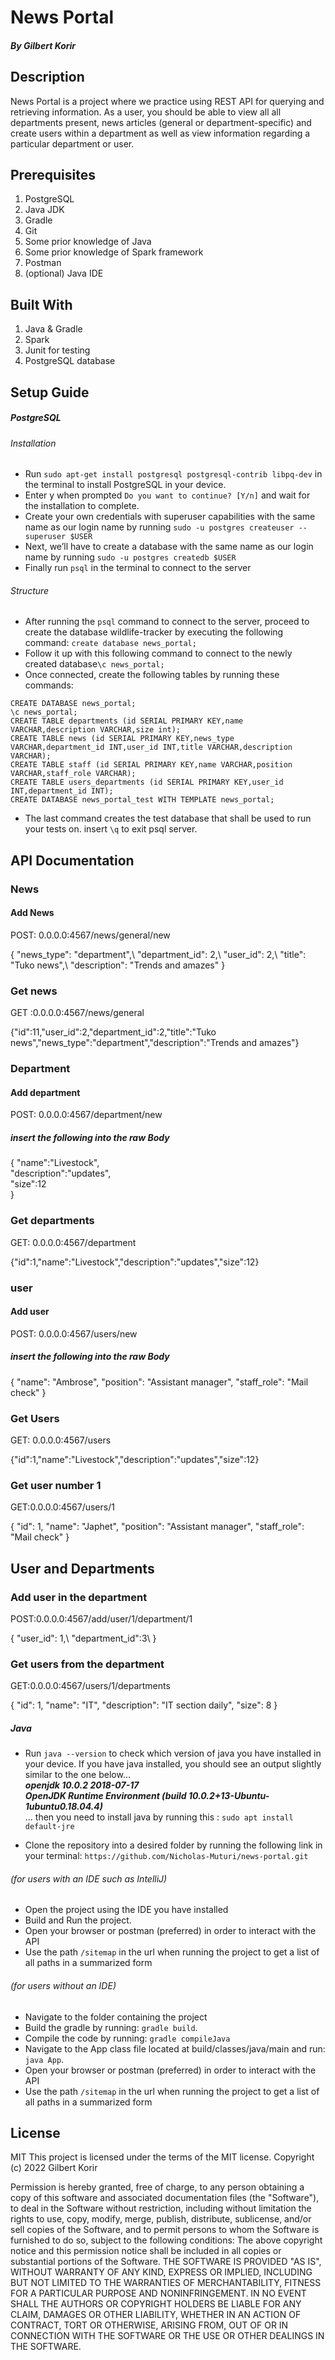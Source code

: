 # News Portal
##### By Gilbert Korir

## Description
News Portal is a project where we practice using REST API for querying and retrieving information. As a user, you should be able to view all all departments present, news articles (general or department-specific) and create users within a department as well as view information regarding a particular department or user.

## Prerequisites
1. PostgreSQL
2. Java JDK
3. Gradle
4. Git
5. Some prior knowledge of Java
6. Some prior knowledge of Spark framework
7. Postman
8. (optional) Java IDE

## Built With
1. Java & Gradle
2. Spark
3. Junit for testing
4. PostgreSQL database

## Setup Guide
##### PostgreSQL
###### Installation
+ Run `sudo apt-get install postgresql postgresql-contrib libpq-dev` in the terminal to install PostgreSQL in your device.
+ Enter y when prompted `Do you want to continue? [Y/n]` and wait for the installation to complete.
+ Create your own credentials with superuser capabilities with the same name as our login name by running `sudo -u postgres createuser --superuser $USER`
+ Next, we’ll have to create a database with the same name as our login name by running `sudo -u postgres createdb $USER`
+ Finally run `psql` in the terminal to connect to the server
###### Structure
+ After running the `psql` command to connect to the server, proceed to create the database wildlife-tracker by executing the following command: `create database news_portal;`
+ Follow it up with this following command to connect to the newly created database`\c news_portal;`
+ Once connected, create the following tables by running these commands:
```
CREATE DATABASE news_portal;
\c news_portal;
CREATE TABLE departments (id SERIAL PRIMARY KEY,name VARCHAR,description VARCHAR,size int);
CREATE TABLE news (id SERIAL PRIMARY KEY,news_type VARCHAR,department_id INT,user_id INT,title VARCHAR,description VARCHAR);
CREATE TABLE staff (id SERIAL PRIMARY KEY,name VARCHAR,position VARCHAR,staff_role VARCHAR);
CREATE TABLE users_departments (id SERIAL PRIMARY KEY,user_id INT,department_id INT);
CREATE DATABASE news_portal_test WITH TEMPLATE news_portal;
```
+ The last command creates the test database that shall be used to run your tests on. insert `\q` to exit psql server.

## API Documentation
### News
#### Add News
<p> POST: 0.0.0.0:4567/news/general/new</p>
  {
        "news_type": "department",\
        "department_id": 2,\
        "user_id": 2,\
        "title": "Tuko news",\
        "description": "Trends and amazes"
    }

### Get news
<p>GET :0.0.0.0:4567/news/general</p>

{"id":11,"user_id":2,"department_id":2,"title":"Tuko news","news_type":"department","description":"Trends and amazes"}


### Department 

#### Add department

<p> POST: 0.0.0.0:4567/department/new</p>

##### insert the following into the raw Body

{
"name":"Livestock",\
"description":"updates",\
"size":12\
}
### Get departments

<p>GET: 0.0.0.0:4567/department</p>

{"id":1,"name":"Livestock","description":"updates","size":12}

### user
#### Add user

<p> POST: 0.0.0.0:4567/users/new</p>

##### insert the following into the raw Body

{
"name": "Ambrose",
"position": "Assistant manager",
"staff_role": "Mail check"
}

### Get Users

<p>GET: 0.0.0.0:4567/users</p>
{"id":1,"name":"Livestock","description":"updates","size":12}

### Get user number 1

<p>GET:0.0.0.0:4567/users/1</p>
{
"id": 1,
"name": "Japhet",
"position": "Assistant manager",
"staff_role": "Mail check"
}

## User and Departments
### Add user in the department
<p>POST:0.0.0.0:4567/add/user/1/department/1</p>
{
    "user_id": 1,\
    "department_id":3\
}

### Get users from the department 

<p>GET:0.0.0.0:4567/users/1/departments </p>

{
"id": 1,
"name": "IT",
"description": "IT section daily",
"size": 8
}

##### Java
+ Run `java --version` to check which version of java you have installed in your device. If you have java installed, you should see an output slightly similar to the one below...  
  _**openjdk 10.0.2 2018-07-17**_  
  _**OpenJDK Runtime Environment (build 10.0.2+13-Ubuntu-1ubuntu0.18.04.4)**_  
  ... then you need to install java by running this : `sudo apt install default-jre`

+ Clone the repository into a desired folder by running the following link in your terminal: `https://github.com/Nicholas-Muturi/news-portal.git`

###### (for users with an IDE such as IntelliJ)
+ Open the project using the IDE you have installed
+ Build and Run the project.
+ Open your browser or postman (preferred) in order to interact with the API
+ Use the path `/sitemap` in the url when running the project to get a list of all paths in a summarized form

###### (for users without an IDE)
+ Navigate to the folder containing the project
+ Build the gradle by running: `gradle build`.
+ Compile the code by running: `gradle compileJava`
+ Navigate to the App class file located at build/classes/java/main and run: `java App`.
+ Open your browser or postman (preferred) in order to interact with the API
+ Use the path `/sitemap` in the url when running the project to get a list of all paths in a summarized form

[//]: # (## Live Site)

[//]: # ([Visit API website]&#40;https://news-portal-0047.herokuapp.com/sitemap&#41;)

## License

MIT This project is licensed under the terms of the MIT license. Copyright (c) 2022 Gilbert Korir

Permission is hereby granted, free of charge, to any person obtaining a copy of this software and associated documentation files (the "Software"), to deal in the Software without restriction, including without limitation the rights to use, copy, modify, merge, publish, distribute, sublicense, and/or sell copies of the Software, and to permit persons to whom the Software is furnished to do so, subject to the following conditions: The above copyright notice and this permission notice shall be included in all copies or substantial portions of the Software. THE SOFTWARE IS PROVIDED "AS IS", WITHOUT WARRANTY OF ANY KIND, EXPRESS OR IMPLIED, INCLUDING BUT NOT LIMITED TO THE WARRANTIES OF MERCHANTABILITY, FITNESS FOR A PARTICULAR PURPOSE AND NONINFRINGEMENT. IN NO EVENT SHALL THE AUTHORS OR COPYRIGHT HOLDERS BE LIABLE FOR ANY CLAIM, DAMAGES OR OTHER LIABILITY, WHETHER IN AN ACTION OF CONTRACT, TORT OR OTHERWISE, ARISING FROM, OUT OF OR IN CONNECTION WITH THE SOFTWARE OR THE USE OR OTHER DEALINGS IN THE SOFTWARE.